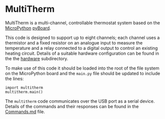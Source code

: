 # MultiTherm

MultiTherm is a multi-channel, controllable thermostat system based on
the [MicroPython](https://micropython.org)
[pyBoard](https://store.micropython.org/#/features).

This code is designed to support up to eight channels; each channel
uses a thermistor and a fixed resistor on an analogue input to measure
the temperature and a relay connected to a digital output to control an
existing heating circuit. Details of a suitable hardware configuration
can be found in the the [hardware](hardware/Hardware.md) subdirectory.

To make use of this code it should be loaded into the root of the file
system on the MicroPython board and the `main.py` file should be
updated to include the lines:

```
import multitherm
multitherm.main()
```

The `multitherm` code communicates over the USB port as a serial
device. Details of the commands and their responses can be found in
the [Commands.md](Commands.md) file.

